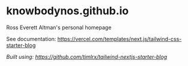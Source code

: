 # knowbodynos.github.io
Ross Everett Altman's personal homepage

See documentation: https://vercel.com/templates/next.js/tailwind-css-starter-blog

*Built using: https://github.com/timlrx/tailwind-nextjs-starter-blog*
